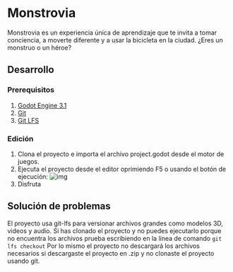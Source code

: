 # Monstrovia
Monstrovia es un experiencia única de aprendizaje que te invita a tomar conciencia, a moverte diferente y a usar la bicicleta en la ciudad. ¿Eres un monstruo o un héroe?

## Desarrollo
### Prerequisitos
1. [Godot Engine 3.1](https://godotengine.org/download/)
2. [Git](https://git-scm.com/)
3. [Git LFS](https://git-lfs.github.com/)

### Edición
1. Clona el proyecto e importa el archivo project.godot desde el motor de juegos.
2. Ejecuta el proyecto desde el editor oprimiendo F5 o usando el botón de ejecución:
![img](https://user-images.githubusercontent.com/18577412/65359199-70412780-dbc1-11e9-9cb6-ec54522f8f58.png)
3. Disfruta

## Solución de problemas
El proyecto usa git-lfs para versionar archivos grandes como modelos 3D, videos y audio. Si has clonado el proyecto y no puedes ejecutarlo porque no encuentra los archivos prueba escribiendo en la línea de comando `git lfs checkout`
Por lo mismo el proyecto no descargará los archivos necesarios si descargaste el proyecto en .zip y no clonaste el proyecto usando git.
